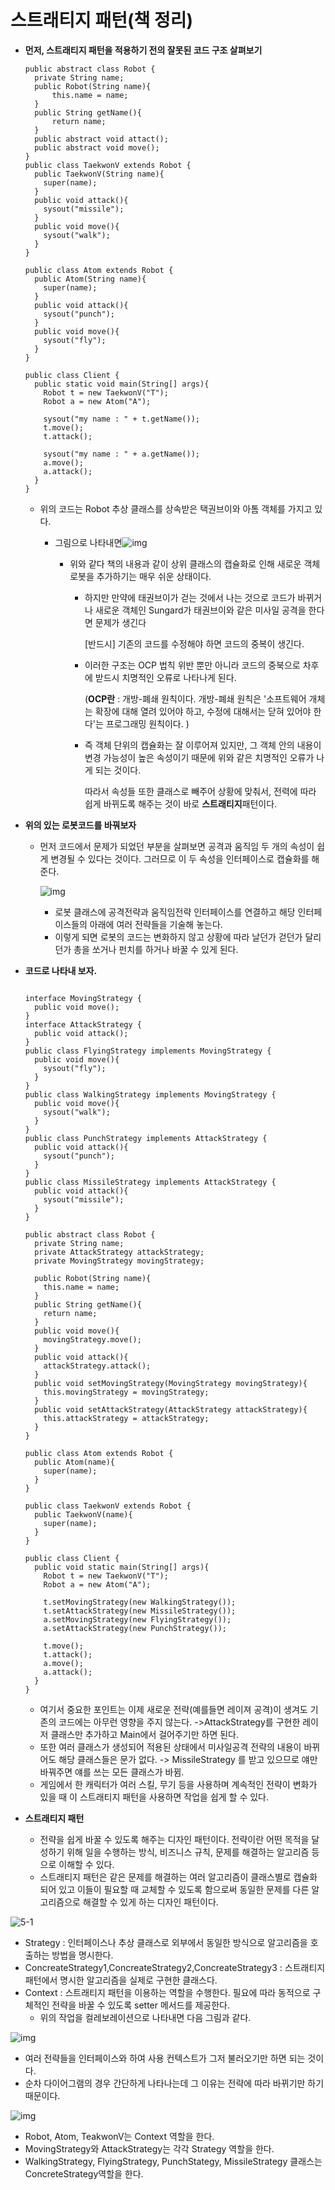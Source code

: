 # 스트래티지 패턴(책 정리)

- **먼저, 스트래티지 패턴을 적용하기 전의 잘못된 코드 구조 살펴보기**

  ```
  public abstract class Robot {
  	private String name;
  	public Robot(String name){
  		this.name = name;
  	}
  	public String getName(){
  		return name;
  	}
  	public abstract void attact();
  	public abstract void move();
  }
  public class TaekwonV extends Robot {
    public TaekwonV(String name){
      super(name);
    }
    public void attack(){
      sysout("missile");
    }
    public void move(){
      sysout("walk");
    }
  }
  
  public class Atom extends Robot {
    public Atom(String name){
      super(name);
    }
    public void attack(){
      sysout("punch");
    }
    public void move(){
      sysout("fly");
    }
  }
  
  public class Client {
    public static void main(String[] args){
      Robot t = new TaekwonV("T");
      Robot a = new Atom("A");
  
      sysout("my name : " + t.getName());
      t.move();
      t.attack();
  
      sysout("my name : " + a.getName());
      a.move();
      a.attack();
    }
  }
  ```

  - 위의 코드는 Robot 추상 클래스를 상속받은 택권브이와 아톰 객체를 가지고 있다.

    - 그림으로 나타내면![img](https://mblogthumb-phinf.pstatic.net/MjAxNzEwMTdfMjAz/MDAxNTA4MjM4MzEzNTQw.e7b_kEyoF7tz6lgKYZFeND3cJqnkTDRFUydExl6l7Qcg.dSIlVDHkD6QUG1ADxzsWSHvy3vdxewMTQ_PtrDNGX0Ug.PNG.1ilsang/image.png?type=w800)

      - 위와 같다 책의 내용과 같이 상위 클래스의 캡슐화로 인해 새로운 객체 로봇을 추가하기는 매우 쉬운 상태이다.

        - 하지만 만약에 태권브이가 걷는 것에서 나는 것으로 코드가 바뀌거나 새로운 객체인 Sungard가 태권브이와 같은 미사일 공격을 한다면 문제가 생긴다

          [반드시] 기존의 코드를 수정해야 하면 코드의 중복이 생긴다.

        - 이러한 구조는 OCP 법칙 위반 뿐만 아니라 코드의 중북으로 차후에 받드시 치명적인 오류로 나타나게 된다.

          (**OCP란** : 개방-폐쇄 원칙이다. 개방-폐쇄 원칙은 '소프트웨어 개체는 확장에 대해 열려 있어야 하고, 수정에 대해서는 닫혀 있어야 한다'는 프로그래밍 원칙이다. )

        - 즉 객체 단위의 캡슐화는 잘 이루어져 있지만, 그 객체 안의 내용이 변경 가능성이 높은 속성이기 때문에 위와 같은 치명적인 오류가 나게 되는 것이다.

          따라서 속성들 또한 클래스로 빼주어 상황에 맞춰서, 전력에 따라 쉽게 바뀌도록 해주는 것이 바로 **스트래티지**패턴이다.

- **위의 있는 로봇코드를 바꿔보자**

  - 먼저 코드에서 문제가 되었던 부분을 살펴보면 공격과 움직임 두 개의 속성이 쉽게 변경될 수 있다는 것이다. 그러므로 이 두 속성을 인터페이스로 캡슐화를 해준다.

    ![img](https://mblogthumb-phinf.pstatic.net/MjAxNzEwMTdfMzgg/MDAxNTA4MjQwMzc2OTI0.jZ2miSMnl-Zy_f7PcA6ntvYNi880c9vdzAsrVa4Kkuog.bbVsLtwBVBvGYyMtQoJFr8ffBCiw-zOLeg6wLZCgWnIg.PNG.1ilsang/image.png?type=w800)

    - 로봇 클래스에 공격전략과 움직임전략 인터페이스를 연결하고 해당 인터페이스들의 아래에 여러 전략들을 기술해 놓는다.
    - 이렇게 되면 로봇의 코드는 변화하지 않고 상황에 따라 날던가 걷던가 달리던가 총을 쏘거나 펀치를 하거나 바꿀 수 있게 된다.

- **코드로 나타내 보자.**

  ```
  
  interface MovingStrategy {
    public void move();
  }
  interface AttackStrategy {
    public void attack();
  }
  public class FlyingStrategy implements MovingStrategy {
    public void move(){
      sysout("fly");
    }
  }
  public class WalkingStrategy implements MovingStrategy {
    public void move(){
      sysout("walk");
    }
  }
  public class PunchStrategy implements AttackStrategy {
    public void attack(){
      sysout("punch");
    }
  }
  public class MissileStrategy implements AttackStrategy {
    public void attack(){
      sysout("missile");
    }
  }
  
  public abstract class Robot {
    private String name;
    private AttackStrategy attackStrategy;
    private MovingStrategy movingStrategy;
  
    public Robot(String name){
      this.name = name;
    }
    public String getName(){
      return name;
    }
    public void move(){
      movingStrategy.move();
    }
    public void attack(){
      attackStrategy.attack();
    }
    public void setMovingStrategy(MovingStrategy movingStrategy){
      this.movingStrategy = movingStrategy;
    }
    public void setAttackStrategy(AttackStrategy attackStrategy){
      this.attackStrategy = attackStrategy;
    }
  }
  
  public class Atom extends Robot {
    public Atom(name){
      super(name);
    }
  }
  
  public class TaekwonV extends Robot {
    public TaekwonV(name){
      super(name);
    }
  }
  
  public class Client {
    public void static main(String[] args){
      Robot t = new TaekwonV("T");
      Robot a = new Atom("A");
  
      t.setMovingStrategy(new WalkingStrategy());
      t.setAttackStrategy(new MissileStrategy());
      a.setMovingStrategy(new FlyingStrategy());
      a.setAttackStrategy(new PunchStrategy());
  
      t.move();
      t.attack();
      a.move();
      a.attack();
    }
  }
  
  ```

  - 여기서 중요한 포인트는 이제 새로운 전략(예를들면 레이져 공격)이 생겨도 기존의 코드에는 아무런 영향을 주지 않는다. ->AttackStrategy를 구현한 레이저 클래스만 추가하고 Main에서 걸어주기만 하면 된다.
  - 또한 여러 클래스가 생성되어 적용된 상태에서 미사일공격 전략의 내용이 바뀌어도 해당 클래스들은 문가 없다. -> MissileStrategy 를 받고 있으므로 얘만 바꿔주면 얘를 쓰는 모든 클래스가 바뀜.
  - 게임에서 한 캐릭터가 여러 스킬, 무기 등을 사용하며 계속적인 전략이 변화가 있을 때 이 스트래티지 패턴을 사용하면 작업을 쉽게 할 수 있다.

- **스트래티지 패턴**
  - 전략을 쉽게 바꿀 수 있도록 해주는 디자인 패턴이다. 전략이란 어떤 목적을 달성하기 위해 일을 수행하는 방식, 비즈니스 규칙, 문제를 해결하는 알고리즘 등으로 이해할 수 있다.
  - 스트래티지 패턴은 같은 문제를 해결하는 여러 알고리즘이 클래스별로 캡슐화되어 있고 이들이 필요할 때 교체할 수 있도록 함으로써 동일한 문제를 다른 알고리즘으로 해결할 수 있게 하는 디자인 패턴이다.

![5-1](https://dongsik93.github.io/img/in-post/design_pattern/5-1.png)

- Strategy : 인터페이스나 추상 클래스로 외부에서 동일한 방식으로 알고리즘을 호출하는 방법을 명시한다.
- ConcreateStrategy1,ConcreateStrategy2,ConcreateStrategy3 : 스트래티지 패턴에서 명시한 알고리즘을 실제로 구현한 클래스다.
- Context : 스트래티지 패턴을 이용하는 역할을 수행한다. 필요에 따라 동적으로 구체적인 전략을 바꿀 수 있도록 setter 메서드를 제공한다.
  - 위의 작업을 컬레보레이션으로 나타내면 다음 그림과 같다.

![img](https://mblogthumb-phinf.pstatic.net/MjAxNzEwMTdfMjI3/MDAxNTA4MjQyMTAzMjEz.Hp_5a2J4qz2o4_BPVb2JItHFLS_fapQ3-NzVco3Lsj8g.z3r7QblrXg6ZRweRaBA0VPEhHcefXJeHILYO6Ry5qKog.PNG.1ilsang/image.png?type=w800)

- 여러 전략들을 인터페이스와 하여 사용 컨텍스트가 그저 불러오기만 하면 되는 것이다.
- 순차 다이어그램의 경우 간단하게 나타나는데 그 이유는 전략에 따라 바뀌기만 하기 때문이다.

![img](https://mblogthumb-phinf.pstatic.net/MjAxNzEwMTdfMjQy/MDAxNTA4MjQyMTcyNjE2.ijQaf2MYk79bmt_qF5VzKMJCuuuOKoB_iDAZVOMYLNEg.Odr0Y4-iTRM1D8Usj0GoU-Z8wytd8woAgad8C5vtRzgg.PNG.1ilsang/image.png?type=w800)

- Robot, Atom, TeakwonV는 Context 역할을 한다.
- MovingStrategy와 AttackStrategy는 각각 Strategy 역할을 한다.
- WalkingStrategy, FlyingStrategy, PunchStategy, MissileStrategy 클래스는 ConcreteStrategy역할을 한다.
